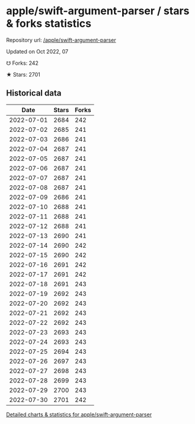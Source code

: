 # apple/swift-argument-parser / stars & forks statistics

Repository url: [/apple/swift-argument-parser](https://github.com/apple/swift-argument-parser)

Updated on Oct 2022, 07

☋ Forks: 242

★ Stars: 2701

## Historical data
| Date | Stars | Forks |
|------|-------|-------|
| 2022-07-01 | 2684 | 242 | 
| 2022-07-02 | 2685 | 241 | 
| 2022-07-03 | 2686 | 241 | 
| 2022-07-04 | 2687 | 241 | 
| 2022-07-05 | 2687 | 241 | 
| 2022-07-06 | 2687 | 241 | 
| 2022-07-07 | 2687 | 241 | 
| 2022-07-08 | 2687 | 241 | 
| 2022-07-09 | 2686 | 241 | 
| 2022-07-10 | 2688 | 241 | 
| 2022-07-11 | 2688 | 241 | 
| 2022-07-12 | 2688 | 241 | 
| 2022-07-13 | 2690 | 241 | 
| 2022-07-14 | 2690 | 242 | 
| 2022-07-15 | 2690 | 242 | 
| 2022-07-16 | 2691 | 242 | 
| 2022-07-17 | 2691 | 242 | 
| 2022-07-18 | 2691 | 243 | 
| 2022-07-19 | 2692 | 243 | 
| 2022-07-20 | 2692 | 243 | 
| 2022-07-21 | 2692 | 243 | 
| 2022-07-22 | 2692 | 243 | 
| 2022-07-23 | 2693 | 243 | 
| 2022-07-24 | 2693 | 243 | 
| 2022-07-25 | 2694 | 243 | 
| 2022-07-26 | 2697 | 243 | 
| 2022-07-27 | 2698 | 243 | 
| 2022-07-28 | 2699 | 243 | 
| 2022-07-29 | 2700 | 243 | 
| 2022-07-30 | 2701 | 242 | 


[Detailed charts & statistics for apple/swift-argument-parser](https://reviewgithub.com/rep/apple/swift-argument-parser)
